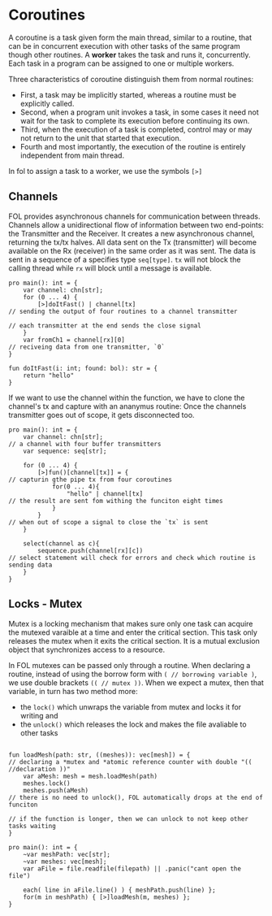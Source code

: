 # Coroutines

A coroutine is a task given form the main thread, similar to a routine, that can be in concurrent execution with other tasks of the same program though other routines.  A **worker** takes the task and runs it, concurrently. Each task in a program can be assigned to one or multiple workers. 

Three characteristics of coroutine distinguish them from normal routines:
- First, a task may be implicitly started, whereas a routine must be explicitly called. 
- Second, when a program unit invokes a task, in some cases it need not wait for the task to complete its execution before continuing its own. 
- Third, when the execution of a task is completed, control may or may not return to the unit that started that execution.
- Fourth and most importantly, the execution of the routine is entirely independent from main thread.

In fol to assign a task to a worker, we use the symbols `[>]` 

## Channels

FOL provides asynchronous channels for communication between threads. Channels allow a unidirectional flow of information between two end-points: the Transmitter and the Receiver. It creates a new asynchronous channel, returning the tx/tx halves. All data sent on the Tx (transmitter) will become available on the Rx (receiver) in the same order as it was sent. The data is sent in a sequence of a specifies type `seq[type]`. `tx` will not block the calling thread while `rx` will block until a message is available.

```
pro main(): int = {
    var channel: chn[str];
    for (0 ... 4) {
        [>]doItFast() | channel[tx]                                             // sending the output of four routines to a channel transmitter
                                                                                // each transmitter at the end sends the close signal
    }
    var fromCh1 = channel[rx][0]                                                // reciveing data from one transmitter, `0`
}

fun doItFast(i: int; found: bol): str = {
    return "hello"
}
```

If we want to use the channel within the function, we have to clone the channel's tx and capture with an ananymus routine: Once the channels transmitter goes out of scope, it gets disconnected too.
```
pro main(): int = {
    var channel: chn[str];                                                      // a channel with four buffer transmitters
    var sequence: seq[str];

    for (0 ... 4) {
        [>]fun()[channel[tx]] = {                                               // capturin gthe pipe tx from four coroutines
            for(0 ... 4){
                "hello" | channel[tx]                                           // the result are sent fom withing the funciton eight times
            }
        }                                                                       // when out of scope a signal to close the `tx` is sent
    }

    select(channel as c){
        sequence.push(channel[rx][c])                                           // select statement will check for errors and check which routine is sending data
    }
}
```

## Locks - Mutex

Mutex is a locking mechanism that makes sure only one task can acquire the mutexed varaible at a time and enter the critical section. This task only releases the mutex when it exits the critical section. It is a mutual exclusion object that synchronizes access to a resource. 

In FOL mutexes can be passed only through a routine. When declaring a routine, instead of using the borrow form with `( // borrowing variable )`, we use double brackets `(( // mutex ))`. When we expect a mutex, then that variable, in turn has two method more: 

- the `lock()` which unwraps the variable from mutex and locks it for writing and 
- the `unlock()` which releases the lock and makes the file avaliable to other tasks
```

fun loadMesh(path: str, ((meshes)): vec[mesh]) = {                              // declaring a *mutex and *atomic reference counter with double "(( //declaration ))"
    var aMesh: mesh = mesh.loadMesh(path) 
    meshes.lock()
    meshes.push(aMesh)                                                          // there is no need to unlock(), FOL automatically drops at the end of funciton
                                                                                // if the function is longer, then we can unlock to not keep other tasks waiting
}

pro main(): int = {
    ~var meshPath: vec[str];
    ~var meshes: vec[mesh];
    var aFile = file.readfile(filepath) || .panic("cant open the file")

    each( line in aFile.line() ) { meshPath.push(line) };
    for(m in meshPath) { [>]loadMesh(m, meshes) };
}
```

